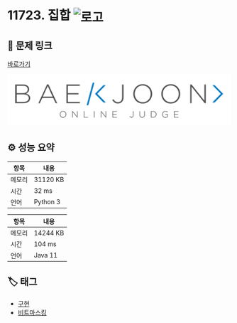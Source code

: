 # 11723. 집합 <img src="https://d2gd6pc034wcta.cloudfront.net/tier/11.svg" alt="로고" height="40" style="vertical-align: middle;" />

## 🔗 문제 링크

[바로가기](https://www.acmicpc.net/problem/11723)

![백준 로고](../../이미지/boj.png)

## ⚙️ 성능 요약

| 항목   | 내용     |
| ------ | -------- |
| 메모리 | 31120 KB |
| 시간   | 32 ms    |
| 언어   | Python 3 |

| 항목   | 내용     |
| ------ | -------- |
| 메모리 | 14244 KB |
| 시간   | 104 ms   |
| 언어   | Java 11  |

## 🏷️ 태그

- [구현](https://www.acmicpc.net/problemset?sort=ac_desc&algo=102)
- [비트마스킹](https://www.acmicpc.net/problemset?sort=ac_desc&algo=14)
